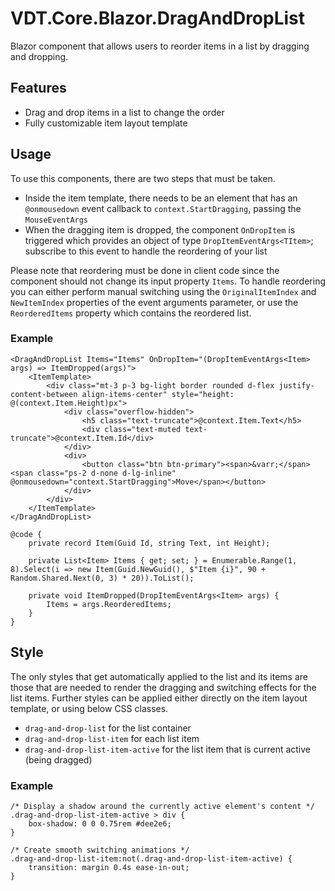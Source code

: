 ﻿# VDT.Core.Blazor.DragAndDropList

Blazor component that allows users to reorder items in a list by dragging and dropping.

## Features

- Drag and drop items in a list to change the order
- Fully customizable item layout template

## Usage

To use this components, there are two steps that must be taken.

- Inside the item template, there needs to be an element that has an `@onmousedown` event callback to `context.StartDragging`, passing the `MouseEventArgs`
- When the dragging item is dropped, the component `OnDropItem` is triggered which provides an object of type `DropItemEventArgs<TItem>`; subscribe to this
  event to handle the reordering of your list

Please note that reordering must be done in client code since the component should not change its input property `Items`. To handle reordering you can either
perform manual switching using the `OriginalItemIndex` and `NewItemIndex` properties of the event arguments parameter, or use the `ReorderedItems` property
which contains the reordered list.

### Example

```
<DragAndDropList Items="Items" OnDropItem="(DropItemEventArgs<Item> args) => ItemDropped(args)">
    <ItemTemplate>
        <div class="mt-3 p-3 bg-light border rounded d-flex justify-content-between align-items-center" style="height: @(context.Item.Height)px">
            <div class="overflow-hidden">
                <h5 class="text-truncate">@context.Item.Text</h5>
                <div class="text-muted text-truncate">@context.Item.Id</div>
            </div>
            <div>
                <button class="btn btn-primary"><span>&varr;</span><span class="ps-2 d-none d-lg-inline" @onmousedown="context.StartDragging">Move</span></button>
            </div>
        </div>
    </ItemTemplate>
</DragAndDropList>

@code {
    private record Item(Guid Id, string Text, int Height);

    private List<Item> Items { get; set; } = Enumerable.Range(1, 8).Select(i => new Item(Guid.NewGuid(), $"Item {i}", 90 + Random.Shared.Next(0, 3) * 20)).ToList();

    private void ItemDropped(DropItemEventArgs<Item> args) {
        Items = args.ReorderedItems;
    }
}

```

## Style

The only styles that get automatically applied to the list and its items are those that are needed to render the dragging and switching effects for the list
items. Further styles can be applied either directly on the item layout template, or using below CSS classes.

- `drag-and-drop-list` for the list container
- `drag-and-drop-list-item` for each list item
- `drag-and-drop-list-item-active` for the list item that is current active (being dragged)

### Example

```
/* Display a shadow around the currently active element's content */
.drag-and-drop-list-item-active > div {
    box-shadow: 0 0 0.75rem #dee2e6;
}

/* Create smooth switching animations */
.drag-and-drop-list-item:not(.drag-and-drop-list-item-active) {
    transition: margin 0.4s ease-in-out;
}

```
